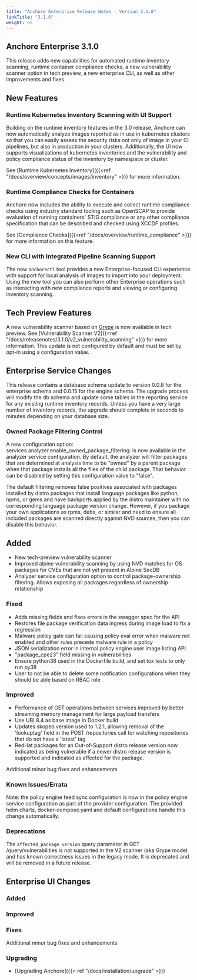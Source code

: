```yaml
---
title: "Anchore Enterprise Release Notes - Version 3.1.0"
linkTitle: "3.1.0"
weight: 65
---
```


## Anchore Enterprise 3.1.0

This release adds new capabilities for automated runtime inventory scanning, runtime container compliance checks, a new 
vulnerability scanner option in tech preview, a new enterprise CLI, as well as other improvements and fixes.

## New Features

### Runtime Kubernetes Inventory Scanning with UI Support

Building on the runtime inventory features in the 3.0 release, Anchore can now automatically analyze images reported as in
use in kubernetes clusters so that you can easily assess the security risks not only of image in your CI pipelines, but also
in production in your clusters. Additionally, the UI now supports visualizations of kubernetes inventories and the vulnerability
and policy compliance status of the inventory by namespace or cluster.

See [Runtime Kubernetes Inventory]({{<ref "/docs/overview/concepts/images/inventory" >}}) for more information.

### Runtime Compliance Checks for Containers

Anchore now includes the ability to execute and collect runtime compliance checks using industry standard tooling such as OpenSCAP to provide evaluation of running
containers' STIG compliance or any other compliance specification that can be described and checked using XCCDF profiles.

See [Compliance Checks]({{<ref "/docs/overview/runtime_compliance" >}}) for more information on this feature.

### New CLI with Integrated Pipeline Scanning Support

The new `anchorectl` tool provides a new Enterprise-focused CLI experience with support for local analysis of images to import
into your deployment. Using the new tool you can also perform other Enterprise operations such as interacting with new compliance reports
and viewing or configuring inventory scanning.

## Tech Preview Features

A new vulnerability scanner based on [Grype](https://github.com/anchore/grype) is now available in tech preview. See [Vulnerability Scanner V2]{{<ref "/docs/releasenotes/3.1.0/v2_vulnerability_scanning" >}}) for more information.
This update is not configured by default and must be set by opt-in using a configuration value.

## Enterprise Service Changes

This release contains a database schema update to version 0.0.8 for the enterprise schema and 0.0.15 for the engine schema.
The upgrade process will modify the db schema and update some tables in the reporting service for any existing runtime
inventory records. Unless you have a very large number of inventory records, the upgrade should complete in seconds to minutes depending
on your database size.

### Owned Package Filtering Control
A new configuration option: services.analyzer.enable_owned_package_filtering: <bool> is now available in the analyzer service configuration. 
By default, the analyzer will filter packages that are determined at analysis time to be "owned" by a parent package when that package 
installs all the files of the child package. That behavior can be disabled by setting this configuration value to "false". 

The default filtering removes false positives associated with packages installed by distro packages that install language 
packages like python, npms, or gems and have backports applied by the distro maintainer with no corresponding 
language package version change. However, if you package your own applications as rpms, debs, or similar and need to 
ensure all included packages are scanned directly against NVD sources, then you can disable this behavior.

## Added
- New tech-preview vulnerability scanner
- Improved alpine vulnerability scanning by using NVD matches for OS packages for CVEs that are not yet present in Alpine SecDB
- Analyzer service configuration option to control package-ownership filtering. Allows exposing all packages regardless of ownership relationship

### Fixed
- Adds missing fields and fixes errors in the swagger spec for the API
- Restores file package verification data ingress during image load to fix a regression
- Malware policy gate can fail causing policy eval error when malware not enabled and other rules precede malware rule in a policy
- JSON serialization error in internal policy engine user image listing API
- "package_cpe23" field missing in vulnerabilities
- Ensure python38 used in the Dockerfile build, and set tox tests to only run py38
- User to not be able to delete some notification configurations when they should be able based on RBAC role

### Improved
- Performance of GET operations between services improved by better streaming memory management for large payload transfers
- Use UBI 8.4 as base image in Docker build
- Updates skopeo version used to 1.2.1, allowing removal of the 'lookuptag' field in the POST /repositories call for 
  watching repositories that do not have a 'latest' tag
- RedHat packages for an Out-of-Support distro release version now indicated as being vulnerable if a newer distro release version is supported and indicated as affected for the package.

Additional minor bug fixes and enhancements

### Known Issues/Errata
Note: the policy engine feed sync configuration is now in the policy engine service configuration as part of the provider 
configuration. The provided helm charts, docker-compose.yaml and default configurations handle this change automatically.

### Deprecations
The `affected_package_version` query parameter in GET /query/vulnerabilities is not supported in the V2 scanner (aka Grype mode) 
and has known correctness issues in the legacy mode. It is deprecated and will be removed in a future release.

## Enterprise UI Changes

### Added

### Improved

### Fixes

Additional minor bug fixes and enhancements

### Upgrading
* [Upgrading Anchore]({{< ref "/docs/installation/upgrade" >}})